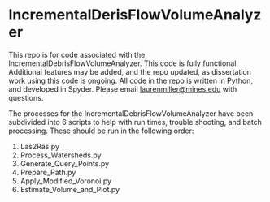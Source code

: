 # IncrementalDerisFlowVolumeAnalyzer

This repo is for code associated with the IncrementalDebrisFlowVolumeAnalyzer. This code is fully functional. Additional features may be added, and the repo updated, as dissertation work using this code is ongoing. All code in the repo is written in Python, and developed in Spyder. Please email laurenmiller@mines.edu with questions.

The processes for the IncrementalDebrisFlowVolumeAnalyzer have been subdivided into 6 scripts to help with run times, trouble shooting, and batch processing. These should be run in the following order:

1) Las2Ras.py
2) Process_Watersheds.py
3) Generate_Query_Points.py
4) Prepare_Path.py
5) Apply_Modified_Voronoi.py
6) Estimate_Volume_and_Plot.py
